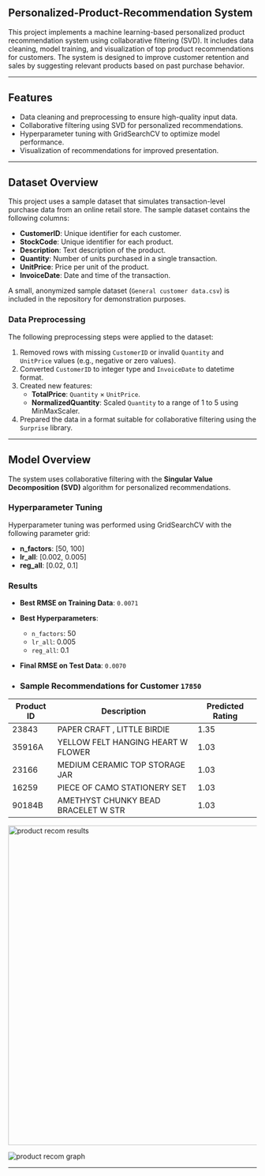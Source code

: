 ## Personalized-Product-Recommendation System
This project implements a machine learning-based personalized product recommendation system using collaborative filtering (SVD). It includes data cleaning, model training, and visualization of top product recommendations for customers. The system is designed to improve customer retention and sales by suggesting relevant products based on past purchase behavior.

---

## Features
- Data cleaning and preprocessing to ensure high-quality input data.
- Collaborative filtering using SVD for personalized recommendations.
- Hyperparameter tuning with GridSearchCV to optimize model performance.
- Visualization of recommendations for improved presentation.

---

## Dataset Overview
This project uses a sample dataset that simulates transaction-level purchase data from an online retail store. The sample dataset contains the following columns:

- **CustomerID**: Unique identifier for each customer.
- **StockCode**: Unique identifier for each product.
- **Description**: Text description of the product.
- **Quantity**: Number of units purchased in a single transaction.
- **UnitPrice**: Price per unit of the product.
- **InvoiceDate**: Date and time of the transaction.

A small, anonymized sample dataset (`General customer data.csv`) is included in the repository for demonstration purposes.

### Data Preprocessing
The following preprocessing steps were applied to the dataset:
1. Removed rows with missing `CustomerID` or invalid `Quantity` and `UnitPrice` values (e.g., negative or zero values).
2. Converted `CustomerID` to integer type and `InvoiceDate` to datetime format.
3. Created new features:
   - **TotalPrice**: `Quantity` × `UnitPrice`.
   - **NormalizedQuantity**: Scaled `Quantity` to a range of 1 to 5 using MinMaxScaler.
4. Prepared the data in a format suitable for collaborative filtering using the `Surprise` library.

---

## Model Overview
The system uses collaborative filtering with the **Singular Value Decomposition (SVD)** algorithm for personalized recommendations.

### Hyperparameter Tuning
Hyperparameter tuning was performed using GridSearchCV with the following parameter grid:
- **n_factors**: [50, 100]
- **lr_all**: [0.002, 0.005]
- **reg_all**: [0.02, 0.1]

### Results
- **Best RMSE on Training Data**: `0.0071`
- **Best Hyperparameters**:
  - `n_factors`: 50
  - `lr_all`: 0.005
  - `reg_all`: 0.1
- **Final RMSE on Test Data**: `0.0070`

- ### Sample Recommendations for Customer `17850`
| Product ID | Description                                   | Predicted Rating |
|------------|-----------------------------------------------|------------------|
| 23843      | PAPER CRAFT , LITTLE BIRDIE                  | 1.35             |
| 35916A     | YELLOW FELT HANGING HEART W FLOWER           | 1.03             |
| 23166      | MEDIUM CERAMIC TOP STORAGE JAR               | 1.03             |
| 16259      | PIECE OF CAMO STATIONERY SET                 | 1.03             |
| 90184B     | AMETHYST CHUNKY BEAD BRACELET W STR          | 1.03             |





<img width="648" alt="product recom results" src="https://github.com/user-attachments/assets/1ad9be2c-e750-4f09-99e1-dea7b74103d4" />





![product recom graph](https://github.com/user-attachments/assets/de5fb9bb-5d1b-4bd2-9bfd-20ed95bad0ce)



---
